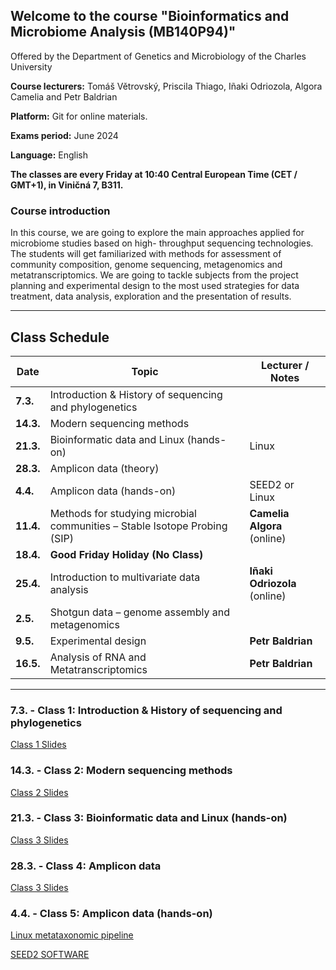 ## Welcome to the course "Bioinformatics and Microbiome Analysis (MB140P94)"

Offered by the Department of Genetics and Microbiology of the Charles University

**Course lecturers:** Tomáš Větrovský, Priscila Thiago, Iñaki Odriozola, Algora Camelia and Petr Baldrian

**Platform:** Git for online materials.

**Exams period:** June 2024

**Language:** English

**The classes are every Friday at 10:40 Central European Time (CET / GMT+1), in Viničná 7, B311.**

### Course introduction

In this course, we are going to explore the main approaches applied for microbiome studies based on high- throughput sequencing technologies. The students will get familiarized with methods for assessment of community composition, genome sequencing, metagenomics and metatranscriptomics. We are going to tackle subjects from the project planning and experimental design to the most used strategies for data treatment, data analysis, exploration and the presentation of results.

---

## Class Schedule

| Date      | Topic                                                         | Lecturer / Notes                   |
|-----------|---------------------------------------------------------------|------------------------------------|
| **7.3.**  | Introduction & History of sequencing and phylogenetics        |                                    |
| **14.3.** | Modern sequencing methods                                     |                                    |
| **21.3.** | Bioinformatic data and Linux (hands-on)                       | Linux                              |
| **28.3.** | Amplicon data (theory)                                        |                                    |
| **4.4.**  | Amplicon data (hands-on)                                      | SEED2 or Linux                     |
| **11.4.** | Methods for studying microbial communities – Stable Isotope Probing (SIP) | **Camelia Algora** (online)        |
| **18.4.** | **Good Friday Holiday (No Class)**                            |                                    |
| **25.4.** | Introduction to multivariate data analysis                    | **Iñaki Odriozola** (online)       |
| **2.5.**  | Shotgun data – genome assembly and metagenomics               |                                    |
| **9.5.**  | Experimental design                                           | **Petr Baldrian**                  |
| **16.5.** | Analysis of RNA and Metatranscriptomics                       | **Petr Baldrian**                  |

---

### 7.3. - Class 1: Introduction & History of sequencing and phylogenetics

[Class 1 Slides](https://raw.githubusercontent.com/VetrovskyTomas/MB140P94/main/2025/Class_1_Intro_and_History_of_sequencing_and_Phylogenetics.pdf)

### 14.3. - Class 2: Modern sequencing methods

[Class 2 Slides](https://raw.githubusercontent.com/VetrovskyTomas/MB140P94/main/2025/Class_2_Modern_sequencing_methods.pdf)

### 21.3. - Class 3: Bioinformatic data and Linux (hands-on)

[Class 3 Slides](https://raw.githubusercontent.com/VetrovskyTomas/MB140P94/main/2025/Class_3_BioinformaticLinux.pdf)

### 28.3. - Class 4: Amplicon data

[Class 3 Slides](https://raw.githubusercontent.com/VetrovskyTomas/MB140P94/main/2025/Class_3_BioinformaticLinux.pdf)

### 4.4. - Class 5: Amplicon data (hands-on)

[Linux metataxonomic pipeline](https://github.com/pdobbler/cool-python-scripts/tree/main/Amplicons/Course_MB140P94)

[SEED2 SOFTWARE](https://www.biomed.cas.cz/mbu/lbwrf/seed/)




